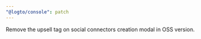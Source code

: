 ```yaml
---
"@logto/console": patch
---
```


Remove the upsell tag on social connectors creation modal in OSS version.
